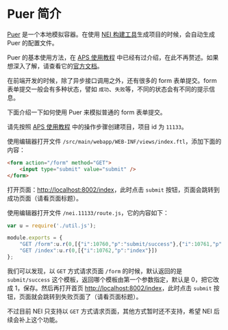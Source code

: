 # Puer 简介

[Puer](https://github.com/leeluolee/puer) 是一个本地模拟容器。在使用 [NEI 构建工具](https://github.com/genify/nei)生成项目的时候，会自动生成 Puer 的配置文件。

Puer 的基本使用方法，在 [APS 使用教程](readme.md) 中已经有过介绍，在此不再赘述。如果想深入了解，请查看它的[官方文档](https://github.com/leeluolee/puer)。

在前端开发的时候，除了异步接口调用之外，还有很多的 form 表单提交。form 表单提交一般会有多种状态，譬如 `成功`、`失败`等，不同的状态会有不同的提示信息。

下面介绍一下如何使用 Puer 来模拟普通的 form 表单提交。

请先按照 [APS 使用教程](readme.md) 中的操作步骤创建项目，项目 id 为 `11133`。

使用编辑器打开文件 `/src/main/webapp/WEB-INF/views/index.ftl`，添加下面的内容：

```html
<form action="/form" method="GET">
    <input type="submit" value="submit" />
</form>
```

打开页面：[http://localhost:8002/index](http://localhost:8002/index)，此时点击 `submit` 按钮，页面会跳转到成功页面（请看页面标题）。

使用编辑器打开文件 `/nei.11133/route.js`，它的内容如下：

```javascript
var u = require('./util.js');

module.exports = {
    "GET /form":u.r(0,[{"i":10760,"p":"submit/success"},{"i":10761,"p":"submit/error"}]),
    "GET /index":u.r(0,[{"i":10762,"p":"index"}])
};
```

我们可以发现，以 `GET` 方式请求页面 `/form` 的时候，默认返回的是 `submit/success` 这个模板，返回哪个模板由第一个参数指定，默认是 0，把它改成 1，保存。然后再打开首页 [http://localhost:8002/index](http://localhost:8002/index)，此时点击 `submit` 按钮，页面就会跳转到失败页面了（请看页面标题）。

不过目前 NEI 只支持以 `GET` 方式请求页面，其他方式暂时还不支持，希望 NEI 后续会补上这个功能。
